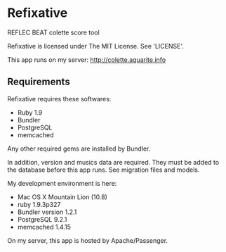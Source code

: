 Refixative
==========

REFLEC BEAT colette score tool

Refixative is licensed under The MIT License. See 'LICENSE'.

This app runs on my server: http://colette.aquarite.info

Requirements
------------
Refixative requires these softwares:

* Ruby 1.9
* Bundler
* PostgreSQL
* memcached

Any other required gems are installed by Bundler.

In addition, version and musics data are required. They must be added to the database before this app runs. See migration files and models.

My development environment is here:

* Mac OS X Mountain Lion (10.8)
* ruby 1.9.3p327
* Bundler version 1.2.1
* PostgreSQL 9.2.1
* memcached 1.4.15

On my server, this app is hosted by Apache/Passenger.

